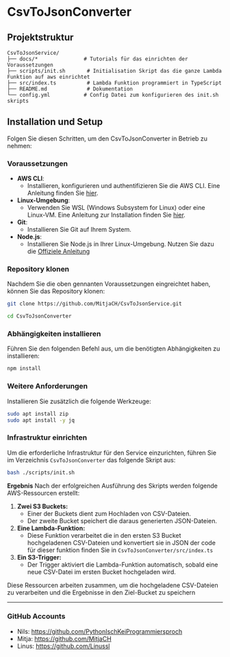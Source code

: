 # CsvToJsonConverter

## Projektstruktur

```
CsvToJsonService/
├── docs/*               # Tutorials für das einrichten der Voraussetzungen
├── scripts/init.sh       # Initialisation Skript das die ganze Lambda Funktion auf aws einrichtet
├── src/index.ts          # Lambda Funktion programmiert in TypeScript
├── README.md             # Dokumentation
└── config.yml           # Config Datei zum konfigurieren des init.sh skripts
```

## Installation und Setup

Folgen Sie diesen Schritten, um den CsvToJsonConverter in Betrieb zu nehmen:

### Voraussetzungen

- **AWS CLI**:
  - Installieren, konfigurieren und authentifizieren Sie die AWS CLI. Eine Anleitung finden Sie [hier](docs/aws-cli-setup.md).
- **Linux-Umgebung**:
  - Verwenden Sie WSL (Windows Subsystem for Linux) oder eine Linux-VM. Eine Anleitung zur Installation finden Sie [hier](docs/wsl-installation.md).
- **Git**:
  - Installieren Sie Git auf Ihrem System.
- **Node.js**:
  - Installieren Sie Node.js in Ihrer Linux-Umgebung. Nutzen Sie dazu die [Offiziele Anleitung](https://nodejs.org/en/download/package-manager)

### Repository klonen

Nachdem Sie die oben gennanten Voraussetzungen eingreichtet haben, können Sie das Repository klonen:

```bash
git clone https://github.com/MitjaCH/CsvToJsonService.git

cd CsvToJsonConverter
```

### Abhängigkeiten installieren

Führen Sie den folgenden Befehl aus, um die benötigten Abhängigkeiten zu installieren:

```bash
npm install
```

### Weitere Anforderungen

Installieren Sie zusätzlich die folgende Werkzeuge:

```bash
sudo apt install zip
sudo apt install -y jq
```

### Infrastruktur einrichten

Um die erforderliche Infrastruktur für den Service einzurichten, führen Sie im Verzeichnis ``CsvToJsonConverter`` das folgende Skript aus:

```bash
bash ./scripts/init.sh
```
**Ergebnis**
Nach der erfolgreichen Ausführung des Skripts werden folgende AWS-Ressourcen erstellt:
1. **Zwei S3 Buckets:**
    - Einer der Buckets dient zum Hochladen von CSV-Dateien.
    - Der zweite Bucket speichert die daraus generierten JSON-Dateien.
2. **Eine Lambda-Funktion:**
    - Diese Funktion verarbeitet die in den ersten S3 Bucket hochgeladenen CSV-Dateien und konvertiert sie in JSON der code für dieser funktion finden Sie in ``CsvToJsonConverter/src/index.ts``
3. **Ein S3-Trigger:**
    - Der Trigger aktiviert die Lambda-Funktion automatisch, sobald eine neue CSV-Datei im ersten Bucket hochgeladen wird.

Diese Ressourcen arbeiten zusammen, um die hochgeladene CSV-Dateien zu verarbeiten und die Ergebnisse in den Ziel-Bucket zu speichern

---

### GitHub Accounts
- Nils: https://github.com/PythonIschKeiProgrammiersproch
- Mitja: https://github.com/MitjaCH
- Linus: https://github.com/Linussl
